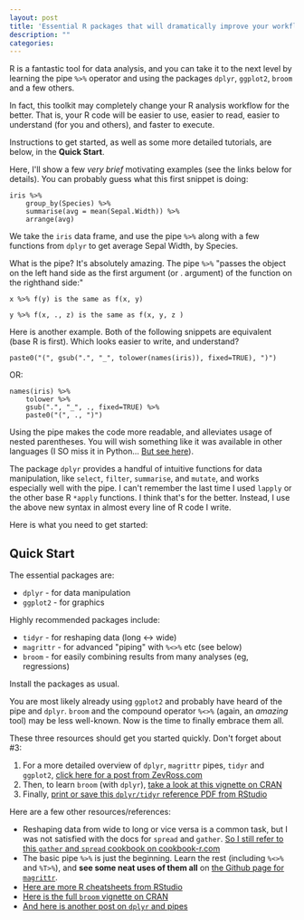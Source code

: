 ```yaml
---
layout: post
title: 'Essential R packages that will dramatically improve your workflow'
description: ""
categories: 
---
```


R is a fantastic tool for data analysis, and you can take it to the next level by
learning the pipe `%>%` operator and using the packages `dplyr`, `ggplot2`,
`broom` and a few others.

In fact, this toolkit may completely change your R analysis workflow for the
better. That is, your R code will be easier to use, easier to read, easier to
understand (for you and others), and faster to execute.

Instructions to get started, as well as some more detailed tutorials, are
below, in the **Quick Start**.

Here, I'll show a few *very brief* motivating examples (see the links below for
details). You can probably guess what this first snippet is doing:

	iris %>%
        group_by(Species) %>%
        summarise(avg = mean(Sepal.Width)) %>%
        arrange(avg)

We take the `iris` data frame, and use the pipe `%>%` along with a few
functions from `dplyr` to get average Sepal Width, by Species.

What is the pipe? It's absolutely amazing. The pipe `%>%` "passes the object on
the left hand side as the first argument (or .  argument) of the function on
the righthand side:"

	x %>% f(y) is the same as f(x, y)

	y %>% f(x, ., z) is the same as f(x, y, z )

Here is another example. Both of the following snippets are equivalent (base R is first). Which
looks easier to write, and understand?

	paste0("(", gsub(".", "_", tolower(names(iris)), fixed=TRUE), ")")

OR:

	names(iris) %>%
		tolower %>%
		gsub(".", "_", ., fixed=TRUE) %>%
		paste0("(", ., ")")

Using the pipe makes the code more readable, and alleviates usage of nested
parentheses. You will wish something like it was available in other languages
(I SO miss it in Python... [But see here](https://github.com/dodger487/dplython)).

The package `dplyr` provides a handful of intuitive functions for data
manipulation, like `select`, `filter`, `summarise`, and `mutate`, and works
especially well with the pipe. I can't remember the last time I used `lapply`
or the other base R `*apply` functions. I think that's for the better. Instead,
I use the above new syntax in almost every line of R code I write.

Here is what you need to get started:

## Quick Start

The essential packages are:

* `dplyr` - for data manipulation
* `ggplot2` - for graphics

Highly recommended packages include:

* `tidyr` - for reshaping data (long <-> wide)
* `magrittr` - for advanced "piping" with `%<>%` etc (see below)
* `broom` - for easily combining results from many analyses (eg, regressions)

Install the packages as usual.

You are most likely already using `ggplot2` and probably have heard of the pipe
and `dplyr`. `broom` and the compound operator `%<>%` (again, an *amazing*
tool) may be less well-known.  Now is the time to finally embrace them all.

These three resources should get you started quickly. Don't forget about #3:

1. For a more detailed overview of `dplyr`, `magrittr` pipes, `tidyr` and
`ggplot2`, [click here for a post from ZevRoss.com](http://zevross.com/blog/2015/01/13/a-new-data-processing-workflow-for-r-dplyr-magrittr-tidyr-ggplot2/) 
2. Then, to learn `broom` (with `dplyr`),
[take a look at this vignette on CRAN](https://cran.r-project.org/web/packages/broom/vignettes/broom_and_dplyr.html)
3. Finally, [print or save this `dplyr/tidyr` reference PDF from RStudio](https://www.rstudio.com/wp-content/uploads/2015/02/data-wrangling-cheatsheet.pdf)


Here are a few other resources/references:

* Reshaping data from wide to long or vice versa is a common task, but I was
not satisfied with the docs for `spread` and
`gather`. [So I still refer to this `gather` and `spread` cookbook on cookbook-r.com](http://www.cookbook-r.com/Manipulating_data/Converting_data_between_wide_and_long_format/)
* The basic pipe `%>%` is just the beginning. Learn the rest (including `%<>%` and `%T>%`),
and **see some neat uses of them all** on [the Github page for `magrittr`](https://github.com/smbache/magrittr).
* [Here are more R cheatsheets from RStudio](https://www.rstudio.com/resources/cheatsheets/)
* [Here is the full `broom` vignette on CRAN](https://cran.r-project.org/web/packages/broom/vignettes/broom.html)
* [And here is another post on `dplyr` and pipes](http://seananderson.ca/2014/09/13/dplyr-intro.html)
